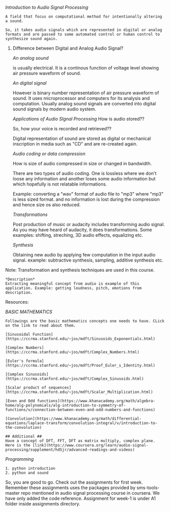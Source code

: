 

*Introduction to Audio Signal Processing*

	A field that focus on computational method for intentionally altering a sound.

	So, it takes audio signals which are represented in digital or analog formats and are passed to some automated control or human control to synthesize sound again.

1. Difference between Digital and Analog Audio Signal?

	*An analog sound*

	is usually electrical. It is a continous function of voltage level showing air pressure waveform of sound. 

	*An digital signal*

	However is binary number representation of air pressure waveform of sound. It uses microprocessor and computers for its analysis and computation. Usually analog sound signals are converted into digital sound signals by modern audio system.

	*Applications of Audio SIgnal Processing*
	How is audio stored??

	So, how your voice is recorded and retrieved?? 

	Digital representation of sound are stored as digital or mechanical inscription in media such as "CD" and are re-created again.

	*Audio coding or data compression*

	How is size of audio compressed in size or changed in bandwidth.

	There are two types of audio coding. One is lossless where we don't loose any information and another loses some audio information but which hopefully is not relatable informations.

	Example:
	converting a "wav" format of audio file to "mp3" where "mp3" is less sized format.
and no information is lost during the compression and hence size os also reduced.

	*Transformations*

	Post production of music or audacity includes transforming audio signal. As you may have heard of audacity, it does transformations. Some examples: shifting, streching, 3D audio effects, equalizing etc. 
	 
	 *Synthesis*
	
	Obtaining new audio by applying few computation in the input audio signal.
	example: subtractive synthesis, sampling, additive synthesis etc.


Note: Transformation and synthesis techniques are used in this course.

	*Description*
	Extracting meaningful concept from audio is example of this application. Example: getting loudness, pitch, emotions from description.


Resources:


*BASIC MATHEMATICS*

	Followings are the basic mathematics concepts one needs to have. CLick on the link to read about them.

	[Sinusoidal Function](https://ccrma.stanford.edu/~jos/mdft/Sinusoids_Exponentials.html)

	[Complex Numbers](https://ccrma.stanford.edu/~jos/mdft/Complex_Numbers.html)

	[Euler's formula](https://ccrma.stanford.edu/~jos/mdft/Proof_Euler_s_Identity.html)

	[Complex Sinusoids](https://ccrma.stanford.edu/~jos/mdft/Complex_Sinusoids.html)

	[Scalar product of sequences](https://ccrma.stanford.edu/~jos/mdft/Scalar_Multiplication.html)

	[Even and Odd functions](https://www.khanacademy.org/math/algebra-home/alg-polynomials/alg-introduction-to-symmetry-of-functions/v/connection-between-even-and-odd-numbers-and-functions)

	[Convolution](https://www.khanacademy.org/math/differential-equations/laplace-transform/convolution-integral/v/introduction-to-the-convolution)

	## Additional ## 
	Have a concept of DFT, FFT, DFT as matrix multiply, complex plane. Here is the [link](https://www.coursera.org/learn/audio-signal-processing/supplement/hdSjr/advanced-readings-and-videos)

*Programming*

	1. python introduction
	2. python and sound


So, you are good to go. Check out the assignments for first week. Remember these assignments uses the packages provided by sms-tools-master repo mentioned in audio signal processing course in coursera. We have only added the code reference. Assignment for week-1 is under A1 folder inside assignments directory.


